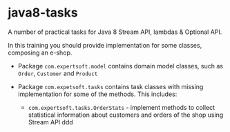 # java8-tasks
A number of practical tasks for Java 8 Stream API, lambdas &amp; Optional API.

In this training you should provide implementation for some classes, 
composing an e-shop. 

- Package `com.expertsoft.model` contains domain model classes, such as `Order`, `Customer` and `Product`

- Package `com.expetsoft.tasks` contains task classes with missing implementation 
for some of the methods. This includes:
  - `com.expertsoft.tasks.OrderStats` - implement methods 
  to collect statistical information about customers and orders of the shop using Stream API
ddd
  
